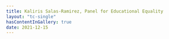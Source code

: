 ```yaml
---
title: Kaliris Salas-Ramirez, Panel for Educational Equality
layout: "tc-single"
hasContentInGallery: true
date: 2021-12-15
---
```

